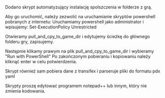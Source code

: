 Dodano skrypt automatyzujący instalację spolszczenia w folderze z grą. 

Aby go uruchomić, należy zezwolić na uruchamianie skryptów powershell pobranych z internetu: 
Uruchamiamy powershell jako administrator i wpisujemy: Set-ExecutionPolicy Unrestricted

Otwieramy pull_and_cpy_to_game_dir i edytujemy ścieżkę do głównego folderu gry, zapisujemy.

Następnie klikamy prawym na plik pull_and_cpy_to_game_dir i wybieramy "Run with PowerShell"
Po zakończonym pobieraniu i kopiowaniu należy kliknąć enter w celu potwierdzenia.

Skrypt również sam pobiera dane z transifex i parseruje pliki do formatu pdx yaml

Skrypty proszę edytować programem notepad++ lub innym, który nie zmienia kodowania.
